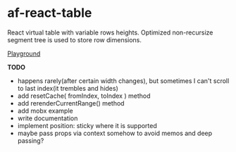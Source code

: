 # af-react-table
React virtual table with variable rows heights.
Optimized non-recursize segment tree is used to store row dimensions.

[Playground](https://nowaalex.github.io/af-react-table/exampleAssets/)

**TODO**
* happens rarely(after certain width changes), but sometimes I can't scroll to last index(it trembles and hides)
* add resetCache( fromIndex, toIndex ) method
* add rerenderCurrentRange() method
* add mobx example
* write documentation
* implement position: sticky where it is supported
* maybe pass props via context somehow to avoid memos and deep passing?